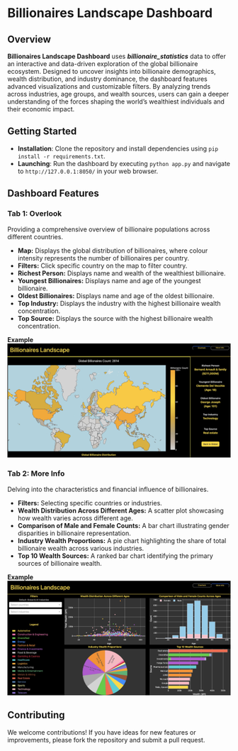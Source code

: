 # Billionaires Landscape Dashboard

## Overview
**Billionaires Landscape Dashboard** uses ***billionaire_statistics*** data to offer an interactive and data-driven exploration of the global billionaire ecosystem. Designed to uncover insights into billionaire demographics, wealth distribution, and industry dominance, the dashboard features advanced visualizations and customizable filters. By analyzing trends across industries, age groups, and wealth sources, users can gain a deeper understanding of the forces shaping the world’s wealthiest individuals and their economic impact.

## Getting Started

- **Installation**: Clone the repository and install dependencies using `pip install -r requirements.txt`.
- **Launching**: Run the dashboard by executing `python app.py` and navigate to `http://127.0.0.1:8050/` in your web browser.

## Dashboard Features

### Tab 1: Overlook

Providing a comprehensive overview of billionaire populations across different countries.

- **Map:** Displays the global distribution of billionaires, where colour intensity represents the number of billionaires per country.
- **Filters:** Click specific country on the map to filter country.
- **Richest Person:** Displays name and wealth of the wealthiest billionaire.
- **Youngest Billionaires:** Displays name and age of the youngest billionaire.
- **Oldest Billionaires:** Displays name and age of the oldest billionaire.
- **Top Industry:** Displays the industry with the highest billionaire wealth concentration.
- **Top Source:** Displays the source with the highest billionaire wealth concentration.

**Example**
![Overlook](/img/Billionires_overlook.jpg)  

### Tab 2: More Info

Delving into the characteristics and financial influence of billionaires.

- **Filters:** Selecting specific countries or industries.
- **Wealth Distribution Across Different Ages:** A scatter plot showcasing how wealth varies across different age.
- **Comparison of Male and Female Counts:** A bar chart illustrating gender disparities in billionaire representation.
- **Industry Wealth Proportions:** A pie chart highlighting the share of total billionaire wealth across various industries.
- **Top 10 Wealth Sources:** A ranked bar chart identifying the primary sources of billionaire wealth.

**Example**
![Moreinfo](/img/Billionires_moreinfo.jpg)  

## Contributing

We welcome contributions! If you have ideas for new features or improvements, please fork the repository and submit a pull request.
